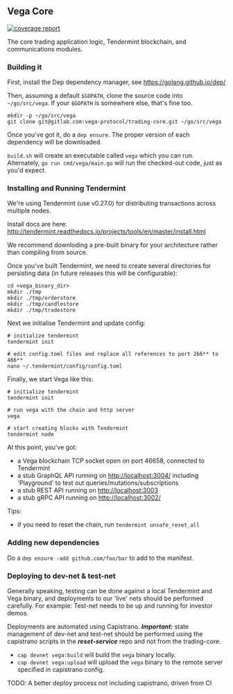 ## Vega Core

[![coverage report](https://gitlab.com/vega-protocol/trading-core/badges/develop/coverage.svg)](https://gitlab.com/vega-protocol/trading-core/commits/develop)

The core trading application logic, Tendermint blockchain, and communications modules.

### Building it

First, install the Dep dependency manager, see https://golang.github.io/dep/

Then, assuming a default `$GOPATH`, clone the source code into `~/go/src/vega`. If your `$GOPATH` is somewhere else, that's fine too. 

```
mkdir -p ~/go/src/vega
git clone git@gitlab.com:vega-protocol/trading-core.git ~/go/src/vega
```

Once you've got it, do a `dep ensure`. The proper version of each dependency will be downloaded.

`build.sh` will create an executable called `vega` which you can run. Alternately, `go run cmd/vega/main.go` will run the checked-out code, just as you'd expect.

### Installing and Running Tendermint

We're using Tendermint (use v0.27.0) for distributing transactions across multiple nodes.

Install docs are here: http://tendermint.readthedocs.io/projects/tools/en/master/install.html

We recommend downloding a pre-built binary for your architecture rather than compiling from source.

Once you've built Tendermint, we need to create several directories for persisting data (in future releases this will be configurable):

```
cd <vega_binary_dir>
mkdir ./tmp
mkdir ./tmp/orderstore
mkdir ./tmp/candlestore
mkdir ./tmp/tradestore
```

Next we initialise Tendermint and update config:

```
# initialize tendermint
tendermint init

# edit config.toml files and replace all references to port 266** to 466**
nano ~/.tendermint/config/config.toml
```

Finally, we start Vega like this:

```
# initialize tendermint
tendermint init

# run vega with the chain and http server
vega

# start creating blocks with Tendermint
tendermint node
```

At this point, you've got:

* a Vega blockchain TCP socket open on port 46658, connected to Tendermint
* a stub GraphQL API running on [http://localhost:3004/](http://localhost:3004) including 'Playground' to test out queries/mutations/subscriptions
* a stub REST API running on [http://localhost:3003](http://localhost:3003)
* a stub gRPC API running on [http://localhost:3002/](http://localhost:3002)

Tips:

* if you need to reset the chain, run `tendermint unsafe_reset_all`

### Adding new dependencies

Do a `dep ensure -add github.com/foo/bar` to add to the manifest.

### Deploying to dev-net & test-net

Generally speaking, testing can be done against a local Tendermint and Vega binary, and deployments to our 'live' nets should be performed carefully. For example: Test-net needs to be up and running for investor demos. 

Deployments are automated using Capistrano. ***Important:*** state management of dev-net and test-net should be performed using the capistrano scripts in the ***reset-service*** repo and not from the trading-core.

* `cap devnet vega:build` will build the `vega` binary locally.
* `cap devnet vega:upload` will upload the `vega` binary to the remote server specified in capistrano config.

TODO: A better deploy process not including capistrano, driven from CI